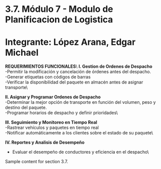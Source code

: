# 3.7. Módulo 7 - Modulo de Planificacion de Logistica 
# Integrante: López Arana, Edgar Michael

**REQUERIMIENTOS FUNCIONALES**\\
**I. Gestion de Ordenes de Despacho**\
 -Permitir la modificación y cancelación de órdenes antes del despacho.\
 -Generar etiquetas con códigos de barras\
 -Verificar la disponibilidad del paquete en almacén antes de asignar transporte\

**II. Asignar y Programar Ordenes de Despacho**\
  -Determinar la mejor opción de transporte en función del volumen, peso y destino del paquete.\
  -Programar horarios de despacho y definir prioridades\

**III. Seguimiento y Monitoreo en Tiempo Real**\
  -Rastrear vehículos y paquetes en tiempo real\
  -Notificar automáticamente a los clientes sobre el estado de su paquete\

**IV. Reportes y Analisis de Desempeño**
 - Evaluar el desempeño de conductores y eficiencia en el despacho\





Sample content for section 3.7.
